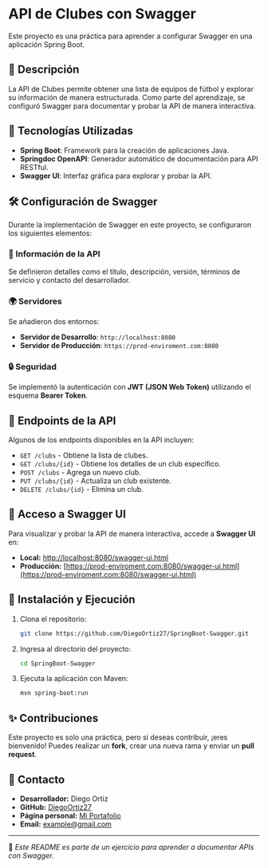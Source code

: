 # API de Clubes con Swagger

Este proyecto es una práctica para aprender a configurar Swagger en una aplicación Spring Boot.

## 📌 Descripción
La API de Clubes permite obtener una lista de equipos de fútbol y explorar su información de manera estructurada. Como parte del aprendizaje, se configuró Swagger para documentar y probar la API de manera interactiva.

## 🚀 Tecnologías Utilizadas
- **Spring Boot**: Framework para la creación de aplicaciones Java.
- **Springdoc OpenAPI**: Generador automático de documentación para API RESTful.
- **Swagger UI**: Interfaz gráfica para explorar y probar la API.

## 🛠️ Configuración de Swagger
Durante la implementación de Swagger en este proyecto, se configuraron los siguientes elementos:

### 📄 Información de la API
Se definieron detalles como el título, descripción, versión, términos de servicio y contacto del desarrollador.

### 🌍 Servidores
Se añadieron dos entornos:
- **Servidor de Desarrollo**: `http://localhost:8080`
- **Servidor de Producción**: `https://prod-enviroment.com:8080`

### 🔒 Seguridad
Se implementó la autenticación con **JWT (JSON Web Token)** utilizando el esquema **Bearer Token**.

## 📂 Endpoints de la API
Algunos de los endpoints disponibles en la API incluyen:
- `GET /clubs` - Obtiene la lista de clubes.
- `GET /clubs/{id}` - Obtiene los detalles de un club específico.
- `POST /clubs` - Agrega un nuevo club.
- `PUT /clubs/{id}` - Actualiza un club existente.
- `DELETE /clubs/{id}` - Elimina un club.

## 📖 Acceso a Swagger UI
Para visualizar y probar la API de manera interactiva, accede a **Swagger UI** en:
- **Local:** [http://localhost:8080/swagger-ui.html](http://localhost:8080/swagger-ui.html)
- **Producción:** [https://prod-enviroment.com:8080/swagger-ui.html](https://prod-enviroment.com:8080/swagger-ui.html)

## 📌 Instalación y Ejecución
1. Clona el repositorio:
   ```sh
   git clone https://github.com/DiegoOrtiz27/SpringBoot-Swagger.git
   ```
2. Ingresa al directorio del proyecto:
   ```sh
   cd SpringBoot-Swagger
   ```
3. Ejecuta la aplicación con Maven:
   ```sh
   mvn spring-boot:run
   ```

## ✨ Contribuciones
Este proyecto es solo una práctica, pero si deseas contribuir, ¡eres bienvenido! Puedes realizar un **fork**, crear una nueva rama y enviar un **pull request**.

## 📧 Contacto
- **Desarrollador:** Diego Ortiz  
- **GitHub:** [DiegoOrtiz27](https://github.com/DiegoOrtiz27)  
- **Página personal:** [Mi Portafolio](https://diegoortiz27.github.io/MyRepository-Client-/)  
- **Email:** example@gmail.com  

---
📝 *Este README es parte de un ejercicio para aprender a documentar APIs con Swagger.*

